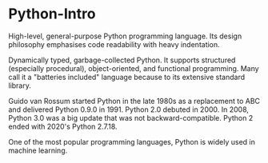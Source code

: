 # Python-Intro

High-level, general-purpose Python programming language. Its design philosophy emphasises code readability with heavy indentation.

Dynamically typed, garbage-collected Python. It supports structured (especially procedural), object-oriented,
and functional programming. Many call it a "batteries included" language because to its extensive standard library.

Guido van Rossum started Python in the late 1980s as a replacement to ABC and delivered Python 0.9.0 in 1991.
Python 2.0 debuted in 2000. In 2008, Python 3.0 was a big update that was not backward-compatible. 
Python 2 ended with 2020's Python 2.7.18.

One of the most popular programming languages, Python is widely used in machine learning.
